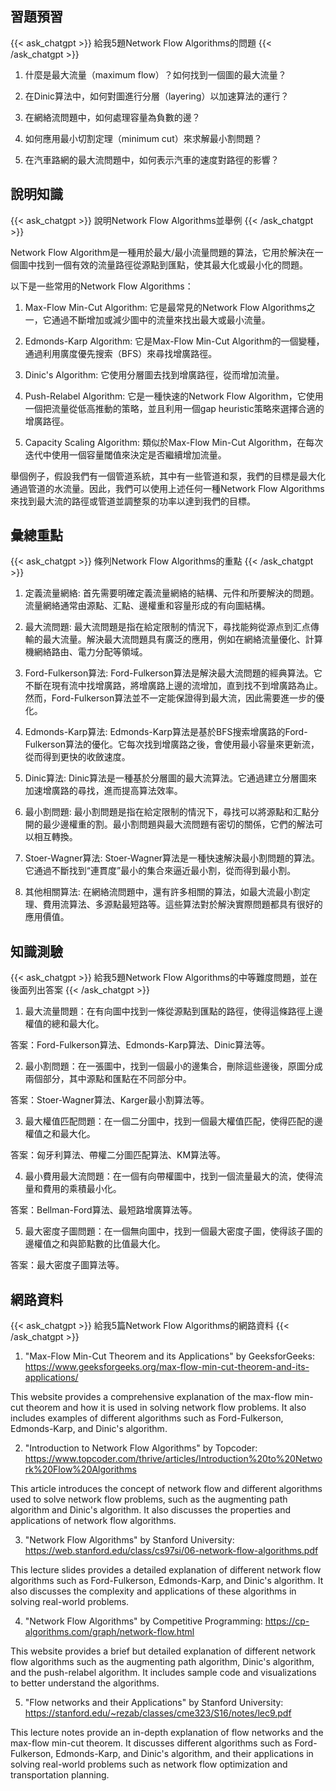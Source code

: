 ## 習題預習
{{< ask_chatgpt >}}
給我5題Network Flow Algorithms的問題
{{< /ask_chatgpt >}}



1. 什麼是最大流量（maximum flow）？如何找到一個圖的最大流量？

2. 在Dinic算法中，如何對圖進行分層（layering）以加速算法的運行？

3. 在網絡流問題中，如何處理容量為負數的邊？

4. 如何應用最小切割定理（minimum cut）來求解最小割問題？

5. 在汽車路網的最大流問題中，如何表示汽車的速度對路徑的影響？   

## 說明知識
{{< ask_chatgpt >}}
說明Network Flow Algorithms並舉例
{{< /ask_chatgpt >}}



Network Flow Algorithm是一種用於最大/最小流量問題的算法，它用於解決在一個圖中找到一個有效的流量路徑從源點到匯點，使其最大化或最小化的問題。

以下是一些常用的Network Flow Algorithms：

1. Max-Flow Min-Cut Algorithm: 它是最常見的Network Flow Algorithms之一，它通過不斷增加或減少圖中的流量來找出最大或最小流量。

2. Edmonds-Karp Algorithm: 它是Max-Flow Min-Cut Algorithm的一個變種，通過利用廣度優先搜索（BFS）來尋找增廣路徑。

3. Dinic's Algorithm: 它使用分層圖去找到增廣路徑，從而增加流量。

4. Push-Relabel Algorithm: 它是一種快速的Network Flow Algorithm，它使用一個把流量從低高推動的策略，並且利用一個gap heuristic策略來選擇合適的增廣路徑。

5. Capacity Scaling Algorithm: 類似於Max-Flow Min-Cut Algorithm，在每次迭代中使用一個容量閾值來決定是否繼續增加流量。

舉個例子，假設我們有一個管道系統，其中有一些管道和泵，我們的目標是最大化通過管道的水流量。因此，我們可以使用上述任何一種Network Flow Algorithms來找到最大流的路徑或管道並調整泵的功率以達到我們的目標。   

## 彙總重點
{{< ask_chatgpt >}}
條列Network Flow Algorithms的重點
{{< /ask_chatgpt >}}



1. 定義流量網絡: 首先需要明確定義流量網絡的結構、元件和所要解決的問題。流量網絡通常由源點、汇點、邊權重和容量形成的有向圖結構。

2. 最大流問題: 最大流問題是指在給定限制的情況下，尋找能夠從源点到汇点傳輸的最大流量。解決最大流問題具有廣泛的應用，例如在網絡流量優化、計算機網絡路由、電力分配等領域。

3. Ford-Fulkerson算法: Ford-Fulkerson算法是解決最大流問題的經典算法。它不斷在現有流中找增廣路，將增廣路上邊的流增加，直到找不到增廣路為止。然而，Ford-Fulkerson算法並不一定能保證得到最大流，因此需要進一步的優化。

4. Edmonds-Karp算法: Edmonds-Karp算法是基於BFS搜索增廣路的Ford-Fulkerson算法的優化。它每次找到增廣路之後，會使用最小容量來更新流，從而得到更快的收斂速度。

5. Dinic算法: Dinic算法是一種基於分層圖的最大流算法。它通過建立分層圖來加速增廣路的尋找，進而提高算法效率。

6. 最小割問題: 最小割問題是指在給定限制的情況下，尋找可以將源點和汇點分開的最少邊權重的割。最小割問題與最大流問題有密切的關係，它們的解法可以相互轉換。

7. Stoer-Wagner算法: Stoer-Wagner算法是一種快速解決最小割問題的算法。它通過不斷找到“連貫度”最小的集合來逼近最小割，從而得到最小割。

8. 其他相關算法: 在網絡流問題中，還有許多相關的算法，如最大流最小割定理、費用流算法、多源點最短路等。這些算法對於解決實際問題都具有很好的應用價值。   

## 知識測驗
{{< ask_chatgpt >}}
給我5題Network Flow Algorithms的中等難度問題，並在後面列出答案
{{< /ask_chatgpt >}}



1. 最大流量問題：在有向圖中找到一條從源點到匯點的路徑，使得這條路徑上邊權值的總和最大化。 

答案：Ford-Fulkerson算法、Edmonds-Karp算法、Dinic算法等。

2. 最小割問題：在一張圖中，找到一個最小的邊集合，刪除這些邊後，原圖分成兩個部分，其中源點和匯點在不同部分中。 

答案：Stoer-Wagner算法、Karger最小割算法等。

3. 最大權值匹配問題：在一個二分圖中，找到一個最大權值匹配，使得匹配的邊權值之和最大化。 

答案：匈牙利算法、帶權二分圖匹配算法、KM算法等。

4. 最小費用最大流問題：在一個有向帶權圖中，找到一個流量最大的流，使得流量和費用的乘積最小化。 

答案：Bellman-Ford算法、最短路增廣算法等。

5. 最大密度子圖問題：在一個無向圖中，找到一個最大密度子圖，使得該子圖的邊權值之和與節點數的比值最大化。 

答案：最大密度子圖算法等。   

## 網路資料
{{< ask_chatgpt >}}
給我5篇Network Flow Algorithms的網路資料
{{< /ask_chatgpt >}}



1. "Max-Flow Min-Cut Theorem and its Applications" by GeeksforGeeks:
https://www.geeksforgeeks.org/max-flow-min-cut-theorem-and-its-applications/

This website provides a comprehensive explanation of the max-flow min-cut theorem and how it is used in solving network flow problems. It also includes examples of different algorithms such as Ford-Fulkerson, Edmonds-Karp, and Dinic's algorithm.

2. "Introduction to Network Flow Algorithms" by Topcoder:
https://www.topcoder.com/thrive/articles/Introduction%20to%20Network%20Flow%20Algorithms

This article introduces the concept of network flow and different algorithms used to solve network flow problems, such as the augmenting path algorithm and Dinic's algorithm. It also discusses the properties and applications of network flow algorithms.

3. "Network Flow Algorithms" by Stanford University:
https://web.stanford.edu/class/cs97si/06-network-flow-algorithms.pdf

This lecture slides provides a detailed explanation of different network flow algorithms such as Ford-Fulkerson, Edmonds-Karp, and Dinic's algorithm. It also discusses the complexity and applications of these algorithms in solving real-world problems.

4. "Network Flow Algorithms" by Competitive Programming:
https://cp-algorithms.com/graph/network-flow.html

This website provides a brief but detailed explanation of different network flow algorithms such as the augmenting path algorithm, Dinic's algorithm, and the push-relabel algorithm. It includes sample code and visualizations to better understand the algorithms.

5. "Flow networks and their Applications" by Stanford University:
https://stanford.edu/~rezab/classes/cme323/S16/notes/lec9.pdf

This lecture notes provide an in-depth explanation of flow networks and the max-flow min-cut theorem. It discusses different algorithms such as Ford-Fulkerson, Edmonds-Karp, and Dinic's algorithm, and their applications in solving real-world problems such as network flow optimization and transportation planning.   

